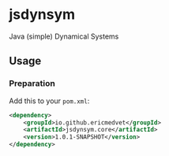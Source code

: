 # jsdynsym
Java (simple) Dynamical Systems

## Usage

### Preparation

Add this to your `pom.xml`:
```xml
<dependency>
    <groupId>io.github.ericmedvet</groupId>
    <artifactId>jsdynsym.core</artifactId>
    <version>1.0.1-SNAPSHOT</version>
</dependency>
```

